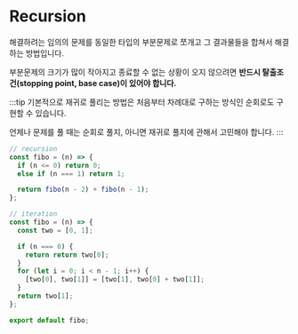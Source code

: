 # Recursion

해결하려는 임의의 문제를 동일한 타입의 부분문제로 쪼개고 그 결과물들을 합쳐서 해결하는 방법입니다.

부분문제의 크기가 많이 작아지고 종료할 수 없는 상황이 오지 않으려면 **반드시 탈출조건(stopping point, base case)이 있어야 합니다.**

:::tip
기본적으로 재귀로 풀리는 방법은 처음부터 차례대로 구하는 방식인 순회로도 구현할 수 있습니다.

언제나 문제를 풀 때는 순회로 풀지, 아니면 재귀로 풀지에 관해서 고민해야 합니다.
:::

```js
// recursion
const fibo = (n) => {
  if (n <= 0) return 0;
  else if (n === 1) return 1;

  return fibo(n - 2) + fibo(n - 1);
};
```

```js
// iteration
const fibo = (n) => {
  const two = [0, 1];

  if (n === 0) {
    return return two[0];
  }
  for (let i = 0; i < n - 1; i++) {
    [two[0], two[1]] = [two[1], two[0] + two[1]];
  }
  return two[1];
};

export default fibo;
```
